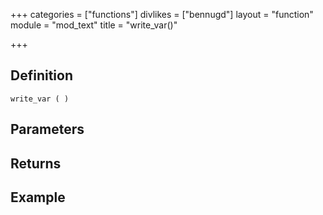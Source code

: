 +++
categories = ["functions"]
divlikes = ["bennugd"]
layout = "function"
module = "mod_text"
title = "write_var()"

+++

## Definition

    write_var ( )

## Parameters

## Returns

## Example
